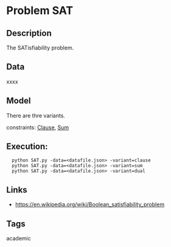 # Problem SAT
## Description
The SATisfiability problem.

## Data
  xxxx

## Model
  There are thre variants.

  constraints: [Clause](http://pycsp.org/documentation/constraints/Clause), [Sum](http://pycsp.org/documentation/constraints/Sum)

## Execution:
```
  python SAT.py -data=<datafile.json> -variant=clause
  python SAT.py -data=<datafile.json> -variant=sum
  python SAT.py -data=<datafile.json> -variant=dual
```

## Links
 - https://en.wikipedia.org/wiki/Boolean_satisfiability_problem

## Tags
  academic
